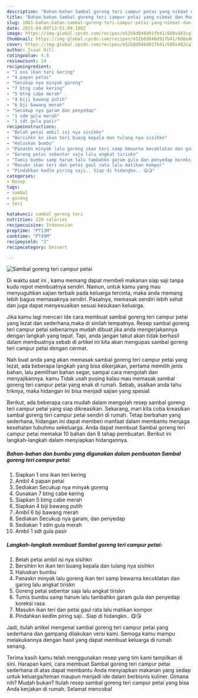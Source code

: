 ```yaml
---
description: "Bahan-bahan Sambal goreng teri campur petai yang nikmat dan Mudah Dibuat"
title: "Bahan-bahan Sambal goreng teri campur petai yang nikmat dan Mudah Dibuat"
slug: 1081-bahan-bahan-sambal-goreng-teri-campur-petai-yang-nikmat-dan-mudah-dibuat
date: 2021-04-09T13:51:09.100Z
image: https://img-global.cpcdn.com/recipes/e52b8d046d91fb41/680x482cq70/sambal-goreng-teri-campur-petai-foto-resep-utama.jpg
thumbnail: https://img-global.cpcdn.com/recipes/e52b8d046d91fb41/680x482cq70/sambal-goreng-teri-campur-petai-foto-resep-utama.jpg
cover: https://img-global.cpcdn.com/recipes/e52b8d046d91fb41/680x482cq70/sambal-goreng-teri-campur-petai-foto-resep-utama.jpg
author: Isaac Hill
ratingvalue: 4.8
reviewcount: 14
recipeingredient:
- "1 ons ikan teri kering"
- "4 papan petai"
- "Secukup nya minyak goreng"
- "7 btng cabe kering"
- "5 btng cabe merah"
- "4 biji bawang putih"
- "6 bji bawang merah"
- "Secukup nya garam dan penyedap"
- "1 sdm gula merah"
- "1 sdt gula pasir"
recipeinstructions:
- "Belah petai ambil isi nya sisihkn"
- "Bersihkn kn ikan teri buang kepala dan tulang nya sisihkn"
- "Haluskan bumbu"
- "Panaskn minyak lalu goreng ikan teri samp bewarna kecoklatan dan garing lalu angkat tiriskn"
- "Goreng petai sebentar saja lalu angkat tiriskn"
- "Tumis bumbu samp harum lalu tambahkn garam gula dan penyedap koreksi rasa"
- "Masukn ikan teri dan petai gaul rata lalu matikan kompor"
- "Pindahkan kedlm piring saji.. Siap di hidangkn.. 😋😘"
categories:
- Resep
tags:
- sambal
- goreng
- teri

katakunci: sambal goreng teri 
nutrition: 229 calories
recipecuisine: Indonesian
preptime: "PT13M"
cooktime: "PT49M"
recipeyield: "2"
recipecategory: Dessert

---
```



![Sambal goreng teri campur petai](https://img-global.cpcdn.com/recipes/e52b8d046d91fb41/680x482cq70/sambal-goreng-teri-campur-petai-foto-resep-utama.jpg)

Di waktu  saat ini , kamu memang dapat membeli makanan siap saji tanpa kudu repot membuatnya sendiri. Namun, untuk kamu yang mau menyuguhkan sajian terbaik pada keluarga tercinta, maka anda memang lebih bagus memasaknya sendiri. Pasalnya, memasak sendiri lebih sehat dan juga dapat menyesuaikan sesuai kesukaan keluarga.

Jika kamu lagi mencari ide cara membuat sambal goreng teri campur petai yang lezat dan sederhana,maka di sinilah tempatnya. Resep sambal goreng teri campur petai  sebenarnya mudah dibuat jika anda mengerjakannya dengan langkah yang tepat. Tapi, anda jangan takut akan tidak berhasil dalam membuatnya 
sebab di artikel ini kita akan mengupas sambal goreng teri campur petai dengan cermat.  



Nah buat anda yang akan memasak sambal goreng teri campur petai yang lezat, ada beberapa langkah yang bisa dikerjakan, pertama memilih jenis bahan, lalu pemilihan bahan segar, sampai cara mengolah dan menyajikannya. kamu Tidak usah pusing kalau mau memasak sambal goreng teri campur petai yang enak di rumah. Sebab, asalkan anda  tahu triknya, maka hidangan ini bisa menjadi sajian yang spesial.

Berikut, ada beberapa cara mudah dalam mengolah resep sambal goreng teri campur petai yang siap dikreasikan. Sekarang, mari kita coba kreasikan sambal goreng teri campur petai sendiri di rumah. Tetap berbahan yang sederhana, hidangan ini dapat memberi manfaat dalam membantu menjaga kesehatan tubuhmu sekeluarga. Anda dapat membuat Sambal goreng teri campur petai memakai 10 bahan dan 8 tahap pembuatan. Berikut ini langkah-langkah dalam menyiapkan hidangannya.

<!--inarticleads1-->

##### Bahan-bahan dan bumbu yang digunakan dalam pembuatan Sambal goreng teri campur petai:

1. Siapkan 1 ons ikan teri kering
1. Ambil 4 papan petai
1. Sediakan Secukup nya minyak goreng
1. Gunakan 7 btng cabe kering
1. Siapkan 5 btng cabe merah
1. Siapkan 4 biji bawang putih
1. Ambil 6 bji bawang merah
1. Sediakan Secukup nya garam, dan penyedap
1. Sediakan 1 sdm gula merah
1. Ambil 1 sdt gula pasir




<!--inarticleads2-->

##### Langkah-langkah membuat Sambal goreng teri campur petai:

1. Belah petai ambil isi nya sisihkn
1. Bersihkn kn ikan teri buang kepala dan tulang nya sisihkn
1. Haluskan bumbu
1. Panaskn minyak lalu goreng ikan teri samp bewarna kecoklatan dan garing lalu angkat tiriskn
1. Goreng petai sebentar saja lalu angkat tiriskn
1. Tumis bumbu samp harum lalu tambahkn garam gula dan penyedap koreksi rasa
1. Masukn ikan teri dan petai gaul rata lalu matikan kompor
1. Pindahkan kedlm piring saji.. Siap di hidangkn.. 😋😘




Jadi, itulah artikel mengenai  sambal goreng teri campur petai  yang sederhana dan gampang dilakukan versi kami. Semoga kamu mampu melakukannya dengan hasil yang dapat membuat keluarga di rumah senang. 

Terima kasih kamu telah menggunakan resep yang tim kami tampilkan di sini. Harapan kami, cara membuat  Sambal goreng teri campur petai sederhana di atas dapat membantu Anda menyiapkan makanan yang sedap untuk keluarga/teman maupun menjadi ide dalam berbisnis kuliner. Gimana nih? Mudah bukan? Itulah resep sambal goreng teri campur petai yang bisa Anda kerjakan di rumah. Selamat mencoba!

